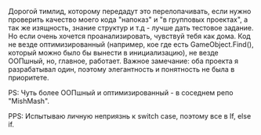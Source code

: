 Дорогой тимлид, которому передадут это перелопачивать, если нужно проверить качество моего кода "напоказ" и "в групповых проектах",
а так же изящность, знание структур и т.д - лучше дать тестовое задание.
Но если очень хочется проанализировать, чувствуй тебя как дома.
Код не везде оптимизированный (например, кое где есть GameObject.Find(), который можно было бы вынести в инициализацию), не везде ООПшный, но, главное, работает. Важное замечание: оба проекта я разрабатывал один, поэтому элегантность и понятность не была в приоритете.

PS: Чуть более ООПшный и оптимизированный - в соседнем репо "MishMash".

PPS: Испытываю личную неприязнь к switch case, поэтому все в If, else if.
